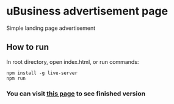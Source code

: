 # uBusiness advertisement page
Simple landing page advertisement
## How to run
In root directory, open index.html, or run commands:
```
npm install -g live-server
npm run
```
### You can visit [this page](https://www.u-business.vercel.app) to see finished version
